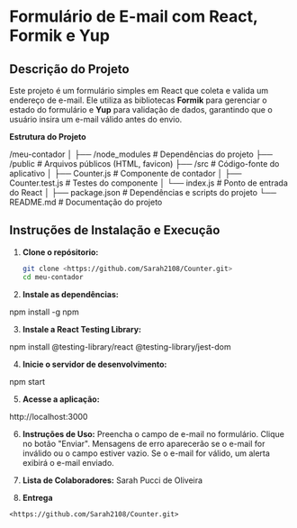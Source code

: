 # Formulário de E-mail com React, Formik e Yup

## Descrição do Projeto

Este projeto é um formulário simples em React que coleta e valida um endereço de e-mail. Ele utiliza as bibliotecas **Formik** para gerenciar o estado do formulário e **Yup** para validação de dados, garantindo que o usuário insira um e-mail válido antes do envio.

**Estrutura do Projeto**

/meu-contador
│
├── /node_modules      # Dependências do projeto
├── /public            # Arquivos públicos (HTML, favicon)
├── /src               # Código-fonte do aplicativo
│   ├── Counter.js     # Componente de contador
│   ├── Counter.test.js # Testes do componente
│   └── index.js       # Ponto de entrada do React
│
├── package.json       # Dependências e scripts do projeto
└── README.md          # Documentação do projeto

## Instruções de Instalação e Execução

1. **Clone o repósitorio:**

   ```bash
   git clone <https://github.com/Sarah2108/Counter.git>
   cd meu-contador

2. **Instale as dependências:**

npm install -g npm

3. **Instale a React Testing Library:**

npm install @testing-library/react @testing-library/jest-dom

4. **Inicie o servidor de desenvolvimento:**

npm start

5. **Acesse a aplicação:** 

http://localhost:3000

6. **Instruções de Uso:**
Preencha o campo de e-mail no formulário.
Clique no botão "Enviar".
Mensagens de erro aparecerão se o e-mail for inválido ou o campo estiver vazio.
Se o e-mail for válido, um alerta exibirá o e-mail enviado.

6. **Lista de Colaboradores:**
Sarah Pucci de Oliveira

7. **Entrega**

`<https://github.com/Sarah2108/Counter.git>`


